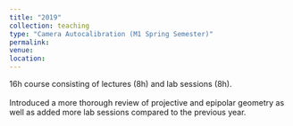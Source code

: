```yaml
---
title: "2019"
collection: teaching
type: "Camera Autocalibration (M1 Spring Semester)"
permalink: 
venue: 
location: 
---
```


16h course consisting of lectures (8h) and lab sessions (8h).<br><br>Introduced a more thorough review of projective and epipolar geometry as well as added more lab sessions compared to the previous year.


